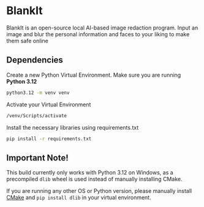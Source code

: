 # BlankIt
BlankIt is an open-source local AI-based image redaction program. Input an image and blur the personal information and faces to your liking to make them safe online

## Dependencies
Create a new Python Virtual Environment. Make sure you are running **Python 3.12**
```bash
python3.12 -m venv venv
```

Activate your Virtual Environment
```bash
/venv/Scripts/activate
```

Install the necessary libraries using requirements.txt
```bash
pip install -r requirements.txt
```

## Important Note!
This build currently only works with Python 3.12 on Windows, as a precompiled `dlib` wheel is used instead of manually installing CMake.

If you are running any other OS or Python version, please manually install [CMake](https://cmake.org/download/) and `pip install dlib` in your virtual environment.
